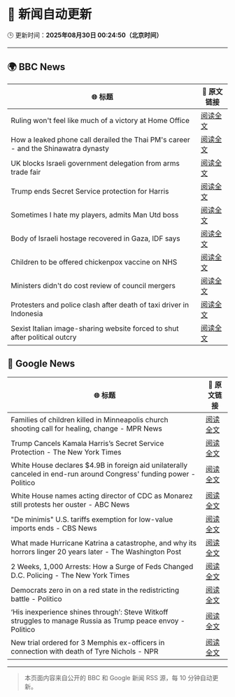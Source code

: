 # 🧠 新闻自动更新

🕒 更新时间：**2025年08月30日 00:24:50（北京时间）**

---

## 🌍 BBC News

| 🌐 标题 | 🔗 原文链接 |
|--------|-------------|
| Ruling won't feel like much of a victory at Home Office | [阅读全文](https://www.bbc.com/news/articles/c7vlpdqeg4qo?at_medium=RSS&at_campaign=rss) |
| How a leaked phone call derailed the Thai PM's career - and the Shinawatra dynasty | [阅读全文](https://www.bbc.com/news/articles/cdrkvy2pn87o?at_medium=RSS&at_campaign=rss) |
| UK blocks Israeli government delegation from arms trade fair | [阅读全文](https://www.bbc.com/news/articles/cvgpxwy2lkwo?at_medium=RSS&at_campaign=rss) |
| Trump ends Secret Service protection for Harris | [阅读全文](https://www.bbc.com/news/articles/c04r073nxz5o?at_medium=RSS&at_campaign=rss) |
| Sometimes I hate my players, admits Man Utd boss | [阅读全文](https://www.bbc.com/sport/football/articles/ckgley33q3ro?at_medium=RSS&at_campaign=rss) |
| Body of Israeli hostage recovered in Gaza, IDF says | [阅读全文](https://www.bbc.com/news/articles/crlzyne9jl2o?at_medium=RSS&at_campaign=rss) |
| Children to be offered chickenpox vaccine on NHS | [阅读全文](https://www.bbc.com/news/articles/c860n445vyxo?at_medium=RSS&at_campaign=rss) |
| Ministers didn't do cost review of council mergers | [阅读全文](https://www.bbc.com/news/articles/cj9wxnlnrxdo?at_medium=RSS&at_campaign=rss) |
| Protesters and police clash after death of taxi driver in Indonesia | [阅读全文](https://www.bbc.com/news/articles/cjw6el72xd4o?at_medium=RSS&at_campaign=rss) |
| Sexist Italian image-sharing website forced to shut after political outcry | [阅读全文](https://www.bbc.com/news/articles/c04r07n7dqyo?at_medium=RSS&at_campaign=rss) |

## 📰 Google News

| 🌐 标题 | 🔗 原文链接 |
|--------|-------------|
| Families of children killed in Minneapolis church shooting call for healing, change - MPR News | [阅读全文](https://news.google.com/rss/articles/CBMirgFBVV95cUxPbGFzOWhiNG91amJ1Sm54Q0lZQVVpXzE5ZG1MYzRZWGR3MzNySjNwWXM3RVM0Rk9hQS11dENmeURndHFkRUhPSXlZSUZBRV9DT1ZVLUpFYkJOcnJhNVZtUVV0c2cxM0dsM2RPSzYxaEs1ckktVHpMRXdGb3hXVExqaDR2bHkxMmlRUTJxbTh2cWl2ci1qdHlrSVpuYWpZSEkzOHFRamV5NUZNa1B3Wnc?oc=5) |
| Trump Cancels Kamala Harris’s Secret Service Protection - The New York Times | [阅读全文](https://news.google.com/rss/articles/CBMihwFBVV95cUxNRjRDUXAwbDUzNmduWWdwaUZpeTgydkp0a2U2MFpfaWdSMWVLZTdzVXMxcUtDeE5BTkd6NWtVemt3c0NhamNWa3h5LUc3UXZfSW5UOWR2dVRHWW1uTUJGQ1VybU42S0xackhBcUhBLUg5NG16M1BfSjVGNXlEcnlCYW9kcDZHZjg?oc=5) |
| White House declares $4.9B in foreign aid unilaterally canceled in end-run around Congress' funding power - Politico | [阅读全文](https://news.google.com/rss/articles/CBMi0AFBVV95cUxPcnRYTlI3WS1leEdHS2dNbldSSWtkQkJvOXAtQmhMcllXU1M2Qmo5U2FiNU1icDdIS29NdU9oZUJVTEN3ckRnRk10VWMtTDFacjR4SmFDejVzbmtxWUp2U0FSaE5qRmtwLTRzdUJtbU5INVJYOHNvRVdiMEc5bjA4TkNXekV6T19OVTZqeVlLOGJvcEk1YUNQazlFQmNrU3lWZnh1R2x3V25JY1YtNlFxeExGZ1R4VmdSUjNRb2pibjJoMUNaM2dpWDJHQUVPcVI4?oc=5) |
| White House names acting director of CDC as Monarez still protests her ouster - ABC News | [阅读全文](https://news.google.com/rss/articles/CBMiqAFBVV95cUxOeGpTVVJBcmR4Q2xMc2pQdHNwVFZrdFhtSzBvNkl1WGlqRnhrcTZWQVp6S3dBTFRYVkpEb0hleElpYTc0R1VjZ0VNOTNBQnRpTE1xTE8tVkRiUVFMU0d4TjlnaUkyN0d1MDlrOXNGQ0RwSDNRQXhFdk1HR19xbWtJYXZKSzkxYi1MTDBnLUNDTVRsN2U0SjFBOVV5aWJPVFJ2c21pR0pHV2fSAa4BQVVfeXFMTkdUZWF4cjZDeFhxLUZydS1lbDhyQlZGNVl2N0ZoNXR1LUttS0x6bGlkb2J1LXhXY2NWUVVlaWRKRWdOekNTSUhzTDg5b3ZaY2lwNWxYTXo0VmwyYkdCMlFaWjNYMzYwSXU0UU5vTUYwWjZ2RFVMamk3aEFqQU5VYXhTdXBUM1J6R1kwS1RoeWxnRDlPMVAzXzdZS1VqNklKb05zS0d0N2lWNjkyc1p3?oc=5) |
| "De minimis" U.S. tariffs exemption for low-value imports ends - CBS News | [阅读全文](https://news.google.com/rss/articles/CBMijAFBVV95cUxNNU1fZGNPQ2Y2QXhlYVoxUWVUVFhjQVJhVEFYRHA3XzV4MlVhN0xscXZUOG8xNWlORnJJczdlbGxaQnJLNm1ZRDhiNnZPeXNtME93MjBXcXROM2xxbWdDanFtT2JnRmJLUEJPN0kxQ2tfWFpEUXVPcUpkelVNLXlQUG9BWkRvRHZ0RzhnY9IBkgFBVV95cUxPMmVhM01GS2VDTWFIc0lHTDVhRUNFRy0zWFRtWFluOXpGazE4RWlnb3N2c2JZaGpTLTR4QUVqMEhyMHBHQy1Wem5QQ1dqOTByZGdXdmZKZTdseFhLRUZHemxsdnR0bFdtRFpyTTFHMkNzNGE4aGtWdVc1eWptTkpkOG9MM3ZnTDhfak9uNWg2YXFKZw?oc=5) |
| What made Hurricane Katrina a catastrophe, and why its horrors linger 20 years later - The Washington Post | [阅读全文](https://news.google.com/rss/articles/CBMigwFBVV95cUxQNHVwdGVuZEFZVHRuMm9FRnFLNHkwLTBwN1hEa2Y5TGdrTTZFbGFMSVJfSy1UcHlyakpOM2JKV2xwTnhseGhkRlJEblcxYXk4UHQzWXdnNEtJclowSEJqN1FPeWNVemFyeGhJa3lwS19ERXA5NTY2aU04bUlfTXIzS1lrUQ?oc=5) |
| 2 Weeks, 1,000 Arrests: How a Surge of Feds Changed D.C. Policing - The New York Times | [阅读全文](https://news.google.com/rss/articles/CBMijwFBVV95cUxNckRsR0NhNjJYTnJLTlNsaWhMdXhmNnZXY1RFR3RqVFkxMjhLeWVjTUJQZnllY2hpNDhkM0h2ZHpNbS04Yi1xMDl0MUhsT0t3TU0zUXYtN1VveVdNZXh1bkgxUGFKYXdnTFdqbW9FdGhtNm1hRjRvbkNlRURWbFZ2eG9SUFY0Sk5hckNQTnFVdw?oc=5) |
| Democrats zero in on a red state in the redistricting battle - Politico | [阅读全文](https://news.google.com/rss/articles/CBMimgFBVV95cUxORW44UnM5RThwSHVqc09fbUNoNW1xaVFfb2NXeDBXQ0Q5TGc2RmstTmo5NFp1cmVmdE9JWnBUR3NCQnZ3dlhHWE1uQk5hWlJGbXNJQUozV0U3VGpTYzcwWXpGTXBtYktLT0lEc1VGZDY0dnJNRFZZOWJyc3NvbXg4Y1lBdDZuTjZoR1hfNkRaWEduS2xJb0FUT3dB?oc=5) |
| ‘His inexperience shines through’: Steve Witkoff struggles to manage Russia as Trump peace envoy - Politico | [阅读全文](https://news.google.com/rss/articles/CBMihAFBVV95cUxNTTFqaDMtekp2elZtT20xVVFFVFdZSWNSVXBCSDlUNmtoak9lTk81QnZ2UndqQTJZWlp5WUZCRzNtUFBVSEZ2aklac0hhZkh2UDBuR0R0NTFlcGl0bVhMR1pqd0NWYWVGZ1hRZGVqWjhDdmg0bFcwdFNabVFNWXJWNU1sUHQ?oc=5) |
| New trial ordered for 3 Memphis ex-officers in connection with death of Tyre Nichols - NPR | [阅读全文](https://news.google.com/rss/articles/CBMihAFBVV95cUxPakUwQ2h3WG4zckJEcHhzSm9JZ0x4UlpBSUgxMC1KSTltcVFMM3Z3dU1lRG9fc0kzaFdwNW1Ec1diUU4zZzgwSlJvOThzU3RvVnpmZDhzYy1KWDd6bmFxRjJtc05UWnBsbWNOdno0Qk5BWkxwRk90dVptbGctQjBscU5ORWo?oc=5) |

---
> 本页面内容来自公开的 BBC 和 Google 新闻 RSS 源，每 10 分钟自动更新。